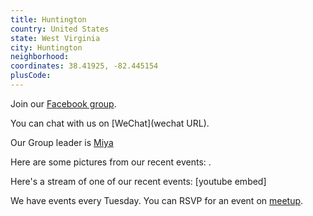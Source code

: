 ```yaml
---
title: Huntington
country: United States
state: West Virginia
city: Huntington
neighborhood: 
coordinates: 38.41925, -82.445154
plusCode:
---
```

Join our [Facebook group](https://www.facebook.com/groups/free.code.camp.huntington.wv).

You can chat with us on [WeChat](wechat URL).

Our Group leader is [Miya](freecodecamp.org/miya)

Here are some pictures from our recent events:
![]().

Here's a stream of one of our recent events:
[youtube embed]

We have events every Tuesday. You can RSVP for an event on [meetup](meetupurl).
